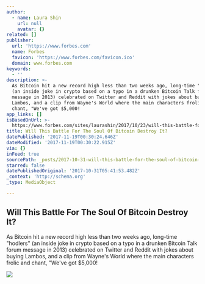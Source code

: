 ```yaml
---
author:
  - name: Laura Shin
    url: null
    avatar: {}
related: []
publisher:
  url: 'https://www.forbes.com'
  name: Forbes
  favicon: 'https://www.forbes.com/favicon.ico'
  domain: www.forbes.com
keywords:
  - ''
description: >-
  As Bitcoin hit a new record high less than two weeks ago, long-time "hodlers"
  (an inside joke in crypto based on a typo in a drunken Bitcoin Talk forum
  message in 2013) celebrated on Twitter and Reddit with jokes about buying
  Lambos, and a clip from Wayne's World where the main characters frolic and
  chant, "We've got $5,000!
app_links: []
isBasedOnUrl: >-
  https://www.forbes.com/sites/laurashin/2017/10/23/will-this-battle-for-the-soul-of-bitcoin-destroy-it/
title: Will This Battle For The Soul Of Bitcoin Destroy It?
datePublished: '2017-11-19T00:30:24.646Z'
dateModified: '2017-11-19T00:30:22.915Z'
via: {}
inFeed: true
sourcePath: _posts/2017-10-31-will-this-battle-for-the-soul-of-bitcoin-destroy-it.md
starred: false
datePublishedOriginal: '2017-10-31T05:41:53.482Z'
_context: 'http://schema.org'
_type: MediaObject

---
```

<article style=""><h1>Will This Battle For The Soul Of Bitcoin Destroy It?</h1><p>As Bitcoin hit a new record high less than two weeks ago, long-time "hodlers" (an inside joke in crypto based on a typo in a drunken Bitcoin Talk forum message in 2013) celebrated on Twitter and Reddit with jokes about buying Lambos, and a clip from Wayne's World where the main characters frolic and chant, "We've got $5,000!</p><img src="https://specials-images.forbesimg.com/imageserve/730712962/960x0.jpg?fit=scale" /></article>